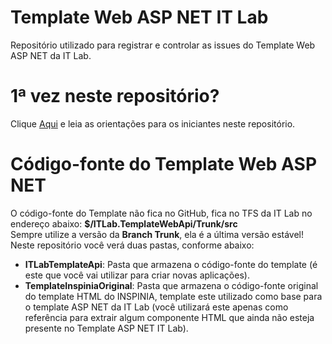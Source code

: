 # Template Web ASP NET IT Lab
Repositório utilizado para registrar e controlar as issues do Template Web ASP NET da IT Lab.

# 1ª vez neste repositório?
Clique [Aqui](Welcome.md) e leia as orientações para os iniciantes neste repositório.

# Código-fonte do Template Web ASP NET
O código-fonte do Template não fica no GitHub, fica no TFS da IT Lab no endereço abaixo:
    __$/ITLab.TemplateWebApi/Trunk/src__<br>
Sempre utilize a versão da **Branch Trunk**, ela é a última versão estável!<br>
Neste repositório você verá duas pastas, conforme abaixo:
* **ITLabTemplateApi**: Pasta que armazena o código-fonte do template (é este que você vai utilizar para criar novas aplicações).
* **TemplateInspiniaOriginal**: Pasta que armazena o código-fonte original do template HTML do INSPINIA, template este utilizado como base para o template ASP NET da IT Lab (você utilizará este apenas como referência para extrair algum componente HTML que ainda não esteja presente no Template ASP NET IT Lab).
